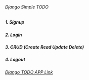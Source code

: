 <h6>Django Simple TODO</h6>

<h5>1. Signup</h5>
<h5>2. Login</h5>
<h5>3. CRUD (Create Read Update Delete)</h5>
<h5>4. Logout</h5>


<h6><a href="https://ceaseless-pleasure-production.up.railway.app/">Django TODO APP Link</h6>
